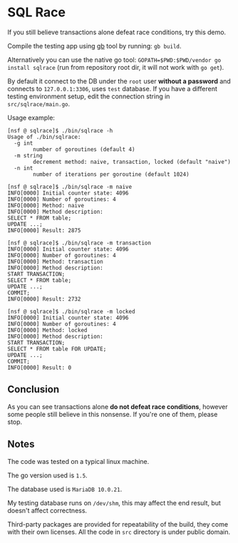 # SQL Race

If you still believe transactions alone defeat race conditions, try this demo.

Compile the testing app using [gb](http://getgb.io) tool by running: `gb build`.

Alternatively you can use the native go tool: `GOPATH=$PWD:$PWD/vendor go install sqlrace` (run from repository root dir, it will not work with `go get`).

By default it connect to the DB under the `root` user **without a password** and connects to `127.0.0.1:3306`, uses `test` database. If you have a different testing environment setup, edit the connection string in `src/sqlrace/main.go`.

Usage example:

```
[nsf @ sqlrace]$ ./bin/sqlrace -h
Usage of ./bin/sqlrace:
  -g int
        number of goroutines (default 4)
  -m string
        decrement method: naive, transaction, locked (default "naive")
  -n int
        number of iterations per goroutine (default 1024)
```
```
[nsf @ sqlrace]$ ./bin/sqlrace -m naive
INFO[0000] Initial counter state: 4096
INFO[0000] Number of goroutines: 4
INFO[0000] Method: naive
INFO[0000] Method description:
SELECT * FROM table;
UPDATE ...;
INFO[0000] Result: 2875
```
```
[nsf @ sqlrace]$ ./bin/sqlrace -m transaction
INFO[0000] Initial counter state: 4096
INFO[0000] Number of goroutines: 4
INFO[0000] Method: transaction
INFO[0000] Method description:
START TRANSACTION;
SELECT * FROM table;
UPDATE ...;
COMMIT;
INFO[0000] Result: 2732
```
```
[nsf @ sqlrace]$ ./bin/sqlrace -m locked
INFO[0000] Initial counter state: 4096
INFO[0000] Number of goroutines: 4
INFO[0000] Method: locked
INFO[0000] Method description:
START TRANSACTION;
SELECT * FROM table FOR UPDATE;
UPDATE ...;
COMMIT;
INFO[0000] Result: 0
```

## Conclusion

As you can see transactions alone **do not defeat race conditions**, however some people still believe in this nonsense. If you're one of them, please stop.

## Notes

The code was tested on a typical linux machine.

The go version used is `1.5`.

The database used is `MariaDB 10.0.21`.

My testing database runs on `/dev/shm`, this may affect the end result, but doesn't affect correctness.

Third-party packages are provided for repeatability of the build, they come with their own licenses. All the code in `src` directory is under public domain.
